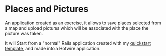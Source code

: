 # Places and Pictures

An application created as an exercise, it allows to save places selected from a
map and upload pictures which will be associated with the place the picture was
taken.

It will Start from a "normal" Rails application created with my
[quickstart template](https://github.com/riccardo-giomi/rails-7.1-quickstart),
and made into a Hotwire application.
